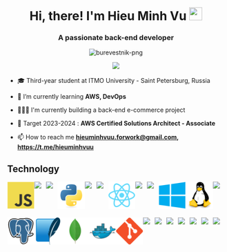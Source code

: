 <h1 align="center">Hi, there! I'm Hieu Minh Vu <img src="https://media2.giphy.com/media/26hisVHpbBwfcfKus/giphy.webp?cid=ecf05e477242c9exx9kdrb69yh9yepj3yyhfdm63ny2ll373&rid=giphy.webp&ct=g" width="30" height="30"/></h1>
<h3 align="center">A passionate back-end developer</h3>

<p align="center"> <img src="https://komarev.com/ghpvc/?username=burevestnik-png&label=Profile%20views&color=0e75b6&style=flat" alt="burevestnik-png" /> </p>

<div id="header" align="center">
  <img src="https://media.tenor.com/Ta0UjU3ajbYAAAAd/space-what.gif" width="500"/>
</div>

-   🎓 Third-year student at ITMO University - Saint Petersburg, Russia

-   🌱 I’m currently learning **AWS, DevOps**

-   🧑🏻‍💻 I'm currently building a back-end e-commerce project

-   🎯 Target 2023-2024 : **AWS Certified Solutions Architect - Associate**

-   📫 How to reach me **hieuminhvuu.forwork@gmail.com, https://t.me/hieuminhvuu**

## Technology

<div style="display: flex; flex-direction: row; justify-content: center; padding-bottom: 20px">
    <img width="63px" src="https://raw.githubusercontent.com/devicons/devicon/master/icons/javascript/javascript-original.svg"/>
    <img width="63px" src="https://www.vectorlogo.zone/logos/nodejs/nodejs-icon.svg"/>
    <img width="63px" src="https://vectorwiki.com/images/i0tvc__fastapi.svg"/>
    <img width="63px" src="https://raw.githubusercontent.com/devicons/devicon/master/icons/python/python-original.svg"/>
    <img width="63px" src="https://www.vectorlogo.zone/logos/djangoproject/djangoproject-icon.svg"/>
    <img width="63px" src="https://vectorwiki.com/images/es4CV__strapi.svg"/>
    <img width="63px" src="https://raw.githubusercontent.com/devicons/devicon/master/icons/react/react-original.svg"/>
    <img width="63px" src="https://www.vectorlogo.zone/logos/w3_html5/w3_html5-icon.svg"/>
    <img width="63px" src="https://www.vectorlogo.zone/logos/w3_css/w3_css-icon.svg"/>
    <img width="63px" src="https://raw.githubusercontent.com/devicons/devicon/master/icons/windows8/windows8-original.svg"/>
    <img width="63px" src="https://raw.githubusercontent.com/devicons/devicon/master/icons/linux/linux-original.svg"/>
    <img width="63px" src="https://www.vectorlogo.zone/logos/ubuntu/ubuntu-icon.svg"/>
</div>

<div style="display: flex; flex-direction: row; justify-content: center; padding-bottom: 20px">
    <img width="63px" src="https://raw.githubusercontent.com/devicons/devicon/master/icons/postgresql/postgresql-original.svg"/>
    <img width="63px" src="https://raw.githubusercontent.com/devicons/devicon/master/icons/sqlite/sqlite-original.svg"/>
    <img width="63px" src="https://raw.githubusercontent.com/devicons/devicon/master/icons/mongodb/mongodb-original.svg"/>
    <img width="63px" src="https://raw.githubusercontent.com/devicons/devicon/master/icons/docker/docker-original.svg"/>
    <img width="63px" src="https://raw.githubusercontent.com/devicons/devicon/master/icons/git/git-original.svg"/>
    <img width="63px" src="https://img.icons8.com/doodle/25/000000/console--v2.png"/>
    <img width="63px" src="https://img.icons8.com/?size=512&id=iGCCE2iEmh2u&format=png"/>
    <img width="63px" src="https://vectorwiki.com/images/lAEsV__prometheus.svg"/>
    <img width="63px" src="https://www.suse.com/c/wp-content/uploads/2021/09/rancher_blog_compose.png"/>
    <img width="63px" src="https://img.icons8.com/?size=512&id=LoL4bFzqmAa0&format=png"/>
    <img width="63px" src="https://img.icons8.com/?size=512&id=34886&format=png"/>
    <img width="63px" src="https://img.icons8.com/?size=512&id=cvzmaEA4kC0o&format=png"/>
</div>
